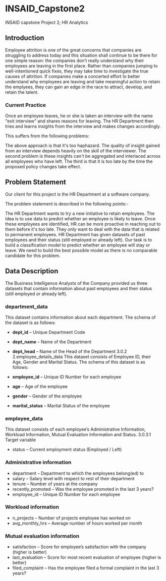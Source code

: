 # INSAID_Capstone2
INSAID capstone Project 2; HR Analytics
## Introduction
Employee attrition is one of the great concerns that companies are struggling to address today and this situation shall continue to be there for one simple reason: the companies don’t really understand why their employees are leaving in the first place. Rather than companies jumping to well-intentioned quick fixes, they may take time to investigate the true causes of attrition. If companies make a concerted effort to better understand why employees are leaving and take meaningful action to retain the emplyees, they can gain an edge in the race to attract, develop, and retain the talent.

### Current Practice

Once an employee leaves, he or she is taken an interview with the name "exit interview" and shares reasons for leaving. The HR Department then tries and learns insights from the interview and makes changes accordingly.

This suffers from the following problems:

The above approach is that it's too haphazard. The quality of insight gained from an interview depends heavily on the skill of the interviewer. The second problem is these insights can't be aggregated and interlaced across all employees who have left. The third is that it is too late by the time the proposed policy changes take effect.

## Problem Statement
Our client for this project is the HR Department at a software company.

The problem statement is described in the following points:-

The HR Department wants to try a new initiative to retain employees.
The idea is to use data to predict whether an employee is likely to leave.
Once these employees are identified, HR can be more proactive in reaching out to them before it's too late.
They only want to deal with the data that is related to permanent employees.
HR Department has given datasets of past employees and their status (still employed or already left).
Our task is to build a classification model to predict whether an employee will stay or leave.
We need to build the best possible model as there is no comparable candidate for this problem.

## Data Description
The Business Intelligence Analysts of the Company provided us three datasets that contain information about past employees and their status (still employed or already left).

### department_data
This dataset contains information about each department. The schema of the dataset is as follows:

- **dept_id** – Unique Department Code
- **dept_name** – Name of the Department
- **dept_head** – Name of the Head of the Department
3.0.2  2.employee_details_data
This dataset consists of Employee ID, their Age, Gender and Marital Status. The schema of this dataset is as follows:

- **employee_id** – Unique ID Number for each employee
- **age** – Age of the employee
- **gender** – Gender of the employee
- **marital_status** – Marital Status of the employee

### employee_data
This dataset consists of each employee’s Administrative Information, Workload Information, Mutual Evaluation Information and Status.
3.0.3.1  Target variable
- status – Current employment status (Employed / Left)

### Administrative information
- department – Department to which the employees belong(ed) to
- salary – Salary level with respect to rest of their department
- tenure – Number of years at the company
- recently_promoted – Was the employee promoted in the last 3 years?
- employee_id – Unique ID Number for each employee
### Workload information
- n_projects – Number of projects employee has worked on
- avg_monthly_hrs – Average number of hours worked per month

### Mutual evaluation information
- satisfaction – Score for employee’s satisfaction with the company (higher is better)
- last_evaluation – Score for most recent evaluation of employee (higher is better)
- filed_complaint – Has the employee filed a formal complaint in the last 3 years?
